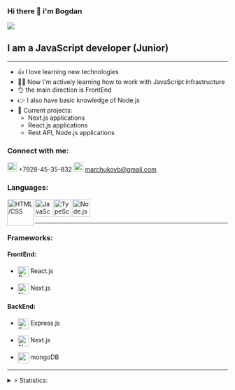 ### Hi there 👋 i'm Bogdan
![](https://komarev.com/ghpvc/?username=BogdanMarchukov)



## I am a JavaScript developer (Junior)

---

- 👍 I love learning new technologies
- 🧑‍🎓 Now I'm actively learning how to work with JavaScript infrastructure
- 👌 the main direction is FrontEnd
- 👉 I also have basic knowledge of Node.js
- 🔭 Current projects:
    - Next.js applications
    - React.js applications
    - Rest API, Node.js applications

### Connect with me:
<img  alt="phone" width="22px" src="https://i.pinimg.com/originals/74/fe/f2/74fef23e2e02b874f883b8fbd3847cc8.png" />  +7928-45-35-832
<img  alt="phone" width="22px" src="https://avatars.mds.yandex.net/i?id=561fcc9e15a6234ec3ac7ab991e21a40-5869446-images-thumbs&n=13" />  marchukovb@gmail.com


### Languages:
<img src = https://upload.wikimedia.org/wikipedia/commons/thumb/1/10/CSS3_and_HTML5_logos_and_wordmarks.svg/1582px-CSS3_and_HTML5_logos_and_wordmarks.svg.png alt="HTML/CSS" width="60" align="left"/>
<img src = "https://upload.wikimedia.org/wikipedia/commons/thumb/9/99/Unofficial_JavaScript_logo_2.svg/1024px-Unofficial_JavaScript_logo_2.svg.png" alt="JavaScript" width="40" align="left" />
<img src = "https://ui-avatars.com/api/?name=TOMMY+SHELBY&size=500&background=1f4182&color=fff&length=2&font-size=0.4" alt="TypeScript" width="40" align="left" />
<img src = "https://miro.medium.com/max/800/1*bc9pmTiyKR0WNPka2w3e0Q.png" alt="Node.js" width="40" />

---

### Frameworks:
#### FrontEnd:
- <img src = "https://www.phpro.be/media/440/download/react%404x.png?v=2" alt="React.js" width="25" align="center" /> React.js

- <img src = "https://logowiki.net/uploads/logo/n/next-js.svg" alt="Next.js" width="25" align="center" /> Next.js

#### BackEnd:
- <img src = "https://secureservercdn.net/198.71.233.138/bnp.ddd.myftpupload.com/wp-content/uploads/2019/11/expressjs-768x432.jpg" alt="Express.js" width="25" align="center" /> Express.js

- <img src = "https://logowiki.net/uploads/logo/n/next-js.svg" alt="Next.js" width="25" align="center" /> Next.js
- <img src = "https://yt3.ggpht.com/ytc/AKedOLR1ULhkE1KlBnOZi9RLmi2y0zskVvjom1YWwA8S=s900-c-k-c0x00ffffff-no-rj" alt="mongoDB" width="25" align="center" /> mongoDB
---
<details>
  <summary>⚡ Statistics:</summary>
   <img align="left" alt="codeSTACKr's GitHub Stats" src="https://github-readme-stats.vercel.app/api/top-langs/?username=BogdanMarchukov&langs_count=8&layout=compact" />
    <br />
    <img align="left" alt="codeSTACKr's GitHub Stats" src="https://github-readme-stats.vercel.app/api?username=BogdanMarchukov&show_icons=true" />
</details>




